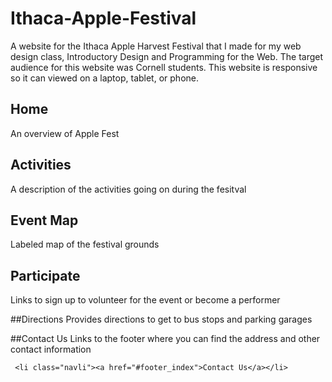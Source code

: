 # Ithaca-Apple-Festival
A website for the Ithaca Apple Harvest Festival that I made for my web design class, Introductory Design and Programming for the Web. The target audience for this website was Cornell students. This website is responsive so it can viewed on a laptop, tablet, or phone.

## Home
An overview of Apple Fest  

## Activities
A description of the activities going on during the fesitval

## Event Map
Labeled map of the festival grounds

## Participate
Links to sign up to volunteer for the event or become a performer  

##Directions
Provides directions to get to bus stops and parking garages

##Contact Us
Links to the footer where you can find the address and other contact information
```
 <li class="navli"><a href="#footer_index">Contact Us</a></li>
```

